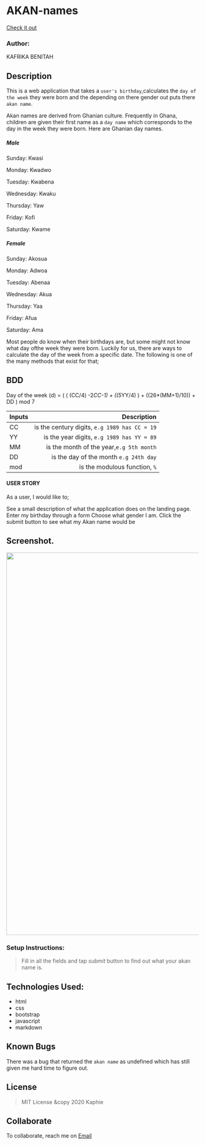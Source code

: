 # AKAN-names

[Check it out](https://kaphie.github.io/AKAN-names/)

### Author:

KAFRIKA BENITAH

## Description
This is a web application that takes a ``user's birthday``,calculates the ``day of the week`` they were born
and the depending on there gender out puts there ``akan name``.

Akan names are derived from Ghanian culture. Frequently in Ghana, children are given their 
first name as a ``day name`` which corresponds to the day in the week they were born. Here are Ghanian day names.

##### Male
Sunday: Kwasi

Monday: Kwadwo

Tuesday: Kwabena

Wednesday: Kwaku

Thursday:  Yaw

Friday: Kofi

Saturday: Kwame

##### Female
Sunday: Akosua

Monday: Adwoa

Tuesday: Abenaa

Wednesday: Akua

Thursday:  Yaa

Friday: Afua

Saturday: Ama

Most people do know when their birthdays are, but some might not know what day ofthe week they were born. 
Luckily for us, there are ways to calculate the day of the week from a specific date. The following is one of
the many methods that exist for that;

## BDD

Day of the week (d) = ( ( (CC/4) -2*CC-1) + ((5*YY/4) ) + ((26*(MM+1)/10)) + DD ) mod 7

  |Inputs |  Description |
| :---        |              ---:|
|CC        |is the century digits, ``e.g 1989 has CC = 19``|
|YY       |is the year digits, ``e.g 1989 has YY = 89``|
|MM        |is the month of the year,``e.g 5th month`` |
|DD       |is the day of the month ``e.g 24th day`` |
|mod    |is the modulous function, ``%``    |

#### USER STORY
 As a user, I would like to;

See a  small description of what the application does on the landing page.
Enter my birthday through a form 
Choose what gender I am.
Click the submit button to see what my Akan name would be

## Screenshot.
<image src="https://github.com/kaphie/AKAN-names/blob/master/image/Screenshot%20from%202020-02-15%2018-15-02.png" width="1000">

 

### Setup Instructions:
> Fill in all the fields and tap *submit* button to find out what your akan name is.

## Technologies Used:

* html
* css
* bootstrap
* javascript
* markdown

## Known Bugs

There was a bug that returned the ``akan name`` as undefined which has still given me hard time to figure out.

## License
> MIT License &copy 2020 Kaphie

## Collaborate
To collaborate, reach me on [Email](bkafrika144@gmail.com)





